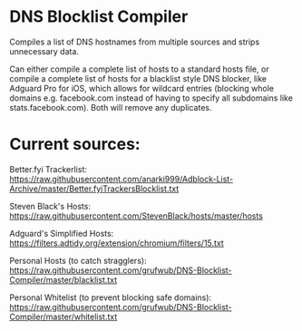 # DNS Blocklist Compiler
Compiles a list of DNS hostnames from multiple sources and strips unnecessary data.

Can either compile a complete list of hosts to a standard hosts file, or compile a complete list of hosts for a blacklist style DNS blocker, like Adguard Pro for iOS, which allows for wildcard entries (blocking whole domains e.g. facebook.com instead of having to specify all subdomains like stats.facebook.com). Both will remove any duplicates.

# Current sources:

Better.fyi Trackerlist: https://raw.githubusercontent.com/anarki999/Adblock-List-Archive/master/Better.fyiTrackersBlocklist.txt

Steven Black's Hosts: https://raw.githubusercontent.com/StevenBlack/hosts/master/hosts

Adguard's Simplified Hosts: https://filters.adtidy.org/extension/chromium/filters/15.txt

Personal Hosts (to catch stragglers): https://raw.githubusercontent.com/grufwub/DNS-Blocklist-Compiler/master/blacklist.txt

Personal Whitelist (to prevent blocking safe domains): https://raw.githubusercontent.com/grufwub/DNS-Blocklist-Compiler/master/whitelist.txt
